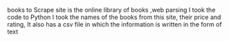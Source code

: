 
books to Scrape site is the online library of books ,web parsing I took the code to Python 
I took the names of the books from this site, their price and rating,
It also has a csv file in which the information is written in the form of text
